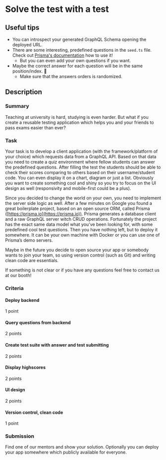 # Solve the test with a test

## Useful tips

- You can introspect your generated GraphQL Schema opening the deployed URL.
- There are some interesting, predefined questions in the `seed.ts` file. Check out [Prisma's documentation](https://www.prisma.io/docs) how to use it!
  - But you can even add your own questions if you want.
- Maybe the correct answer for each question will be in the same position/index. 🤔
  - Make sure that the answers orders is randomized.

## Description

### Summary

Teaching at university is hard, studying is even harder. But what if you create a reusable testing application which helps you and your friends to pass exams easier than ever?

### Task

Your task is to develop a client application (with the framework/platform of your choice) which requests data from a GraphQL API. Based on that data you need to create a quiz environment where fellow students can answer the predefined questions. After filling the test the students should be able to check their scores comparing to others based on their username/student code. You can even display it on a chart, diagram or just a list. Obviously you want to create something cool and shiny so you try to focus on the UI design as well (responsivity and mobile-first could be a plus).

Since you decided to change the world on your own, you need to implement the server side logic as well. After a few minutes on Google you found a great boilerplate project, based on an open source ORM, called Prisma ([https://prisma.io](https://prisma.io)). Prisma generates a database client and a raw GraphQL server witch CRUD operations. Fortunately the project has the exact same data model what you’ve been looking for, with some predefined cool test questions. Then you have nothing left, but to deploy it somewhere. It can be your own machine with Docker or you can use one of Prisma’s demo servers.

Maybe in the future you decide to open source your app or somebody wants to join your team, so using version control (such as Git) and writing clean code are essentials.

If something is not clear or if you have any questions feel free to contact us at our booth!

### Criteria

#### Deploy backend

1 point

#### Query questions from backend

2 points

#### Create test suite with answer and test submitting

2 points

#### Display highscores

2 points

#### UI design

2 points

#### Version control, clean code

1 point

### Submission

Find one of our mentors and show your solution. Optionally you can deploy your app somewhere which publicly available for everyone.

